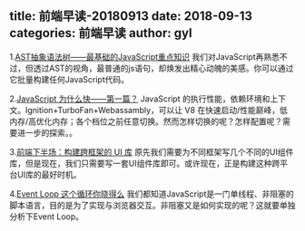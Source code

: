title: 前端早读-20180913
date: 2018-09-13
categories: 前端早读
author: gyl
---

1.[AST抽象语法树——最基础的JavaScript重点知识](https://mp.weixin.qq.com/s/GOD7NL6gK1Fg8QNDw6IGtw)
我们对JavaScript再熟悉不过，但透过AST的视角，最普通的js语句，却焕发出精心动魄的美感。你可以通过它批量构建任何JavaScript代码。

2.[JavaScript 为什么快——第一篇？](https://zhuanlan.zhihu.com/p/41130608)
JavaScript 的执行性能，依赖环境和上下文。Ignition+TurboFan+Webassambly，可以让 V8 在快速启动/性能巅峰，低内存/高优化内存；各个档位之前任意切换。然而怎样切换的呢？怎样配置呢？需要进一步的探索。。

3.[前端下半场：构建跨框架的 UI 库](https://www.phodal.com/blog/build-cross-framework-ui-library/)
原先我们需要为不同框架写几个不同的UI组件库，但是现在，我们只需要写一套UI组件库即可。或许现在，正是构建这种跨平台UI库的最好时机。

4.[Event Loop 这个循环你晓得么](https://zhuanlan.zhihu.com/p/41543963)
我们都知道JavaScript是一门单线程、非阻塞的脚本语言，目的是为了实现与浏览器交互。非阻塞又是如何实现的呢？这就要单独分析下Event Loop。




